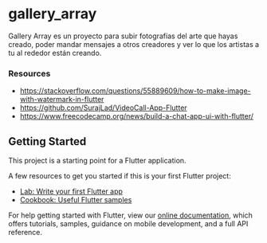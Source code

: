 # gallery_array

Gallery Array es un proyecto para subir fotografías del arte que hayas creado, poder mandar mensajes a otros creadores y ver lo que los artistas a tu al rededor están creando.

### Resources
- https://stackoverflow.com/questions/55889609/how-to-make-image-with-watermark-in-flutter
- https://github.com/SurajLad/VideoCall-App-Flutter
- https://www.freecodecamp.org/news/build-a-chat-app-ui-with-flutter/


## Getting Started

This project is a starting point for a Flutter application.

A few resources to get you started if this is your first Flutter project:

- [Lab: Write your first Flutter app](https://flutter.dev/docs/get-started/codelab)
- [Cookbook: Useful Flutter samples](https://flutter.dev/docs/cookbook)

For help getting started with Flutter, view our
[online documentation](https://flutter.dev/docs), which offers tutorials,
samples, guidance on mobile development, and a full API reference.
